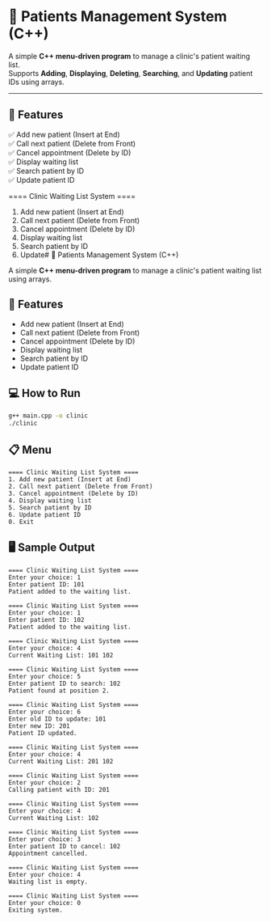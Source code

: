 # 🏥 Patients Management System (C++)

A simple **C++ menu-driven program** to manage a clinic's patient waiting list.  
Supports **Adding**, **Displaying**, **Deleting**, **Searching**, and **Updating** patient IDs using arrays.

---

## 🚀 Features
✅ Add new patient (Insert at End)  
✅ Call next patient (Delete from Front)  
✅ Cancel appointment (Delete by ID)  
✅ Display waiting list  
✅ Search patient by ID  
✅ Update patient ID  

==== Clinic Waiting List System ====
1. Add new patient (Insert at End)
2. Call next patient (Delete from Front)
3. Cancel appointment (Delete by ID)
4. Display waiting list
5. Search patient by ID
6. Update# 🏥 Patients Management System (C++)

A simple **C++ menu-driven program** to manage a clinic's patient waiting list using arrays.

## 🚀 Features
- Add new patient (Insert at End)
- Call next patient (Delete from Front)
- Cancel appointment (Delete by ID)
- Display waiting list
- Search patient by ID
- Update patient ID

## 💻 How to Run
```bash
g++ main.cpp -o clinic
./clinic
```

## 📋 Menu
```
==== Clinic Waiting List System ====
1. Add new patient (Insert at End)
2. Call next patient (Delete from Front)
3. Cancel appointment (Delete by ID)
4. Display waiting list
5. Search patient by ID
6. Update patient ID
0. Exit
```

## 🖥 Sample Output
```
==== Clinic Waiting List System ====
Enter your choice: 1
Enter patient ID: 101
Patient added to the waiting list.

==== Clinic Waiting List System ====
Enter your choice: 1
Enter patient ID: 102
Patient added to the waiting list.

==== Clinic Waiting List System ====
Enter your choice: 4
Current Waiting List: 101 102

==== Clinic Waiting List System ====
Enter your choice: 5
Enter patient ID to search: 102
Patient found at position 2.

==== Clinic Waiting List System ====
Enter your choice: 6
Enter old ID to update: 101
Enter new ID: 201
Patient ID updated.

==== Clinic Waiting List System ====
Enter your choice: 4
Current Waiting List: 201 102

==== Clinic Waiting List System ====
Enter your choice: 2
Calling patient with ID: 201

==== Clinic Waiting List System ====
Enter your choice: 4
Current Waiting List: 102

==== Clinic Waiting List System ====
Enter your choice: 3
Enter patient ID to cancel: 102
Appointment cancelled.

==== Clinic Waiting List System ====
Enter your choice: 4
Waiting list is empty.

==== Clinic Waiting List System ====
Enter your choice: 0
Exiting system.
```


